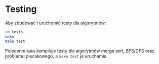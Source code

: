 # Testing

Aby zbudować i uruchomić testy dla algorytmów:

```bash
cd tests
make
make test
```

Polecenie `make` kompiluje testy dla algorytmów merge sort, BFS/DFS oraz problemu plecakowego, a `make test` je uruchamia.

